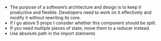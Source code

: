 -   The purpose of a software’s architecture and design is to keep it productive and flexible. Developers need to work on it effectively and modify it without rewriting its core.
-   If I go above 5 props I consider whether this component should be split.
-   If you need multiple pieces of state, move them to a reducer instead.
-   Use absolute path in the import statments
